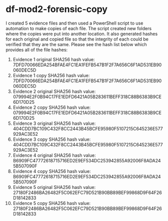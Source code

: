 # df-mod2-forensic-copy

I created 5 evidence files and then used a PowerShell script to use automation to make copies of each file. The script created new folders where the copies were put into another location. It also generated hashes for each original and copied file so that the integrity of each could be verified that they are the same. Please see the hash list below which provides all of the file hashes:

1. Evidence 1 original SHA256 hash value: 7DFD70066EDA254BFAE4FC1EA1FEFB547B1F2F7A656C6F1AD531EB90060DEC5D
2. Evidence 1 copy SHA256 hash value: 7DFD70066EDA254BFAE4FC1EA1FEFB547B1F2F7A656C6F1AD531EB90060DEC5D
3. Evidence 2 original SHA256 hash value: 079994E2F0B94C17FE1EDFD6421A05B283611BEFF318C88B6383B9CE6D170D25
4. Evidence 2 copy SHA256 hash value: 079994E2F0B94C17FE1EDFD6421A05B283611BEFF318C88B6383B9CE6D170D25
5. Evidence 3 original SHA256 hash value: 404CDD7BC109C432F8CC2443B45BCFE95980F5107215C645236E577929AC3E52
6. Evidence 3 copy SHA256 hash value: 404CDD7BC109C432F8CC2443B45BCFE95980F5107215C645236E577929AC3E52
7. Evidence 4 original SHA256 hash value: B6909FC47772618715716ED2E9EF534DC253942855A92006F8ADA245B507090F
8. Evidence 4 copy SHA256 hash value: B6909FC47772618715716ED2E9EF534DC253942855A92006F8ADA245B507090F
9. Evidence 5 original SHA256 hash value: 27180F2486BA26482F5C062EFC79D521B90BB89BEF99868D9F64F26D18142833
10. Evidence 5 copy SHA256 hash value: 27180F2486BA26482F5C062EFC79D521B90BB89BEF99868D9F64F26D18142833

